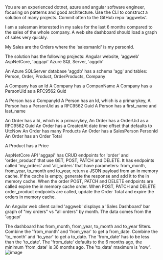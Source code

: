 You are an experienced dotnet, azure and angular software engineer, focusing on patterns and good architecture. Use the CLI to construct a solution of many projects. Commit often to the GitHub repo 'aggwebs'.

I am a salesman interested in my sales for the last 6 months compared to the sales of the whole company.  A web site dashboard should load a graph of sales very quickly.

My Sales are the Orders where the 'salesmanId' is my personId.
 
The solution has the following projects:
Angular website, 'aggweb'
AspNetCore, 'aggapi'
Azure SQL Server, 'aggdb'
 
An Azure SQLServer database 'aggdb' has a schema 'agg' and tables: Person, Order, Product, OrderProducts, Company
 
A Company has an Id
A Company has a CompanName
A Company has a PersonUid as a RFC9562 Guid
 
A Person has a CompanyId
A Person has an Id, which is a primarykey, 
A Person has a PersonUid as a RFC9562 Guid
A Person has a first_name and last_name
 
An Order has a Id, which is a primarykey, 
An Order has a OrderUid as a RFC9562 Guid
An Order has a CreatedAt date time offset that defaults to UtcNow
An Order has many Products
An Order has a SalesPerson PersonId
An Order has an Order Total
 
A Product has a Price
 
AspNetCore API 'aggapi' has CRUD endpoints for 'order' and 'order_product' that use GET, POST, PATCH and DELETE. It has endpoints called 'my_orders' and 'all_orders' that have parameters: from_month, from_year, to_month and to_year, return a JSON payload from an in memory cache. If the cache is empty, generate the response and add it to the in memory cache. When the order POST, PATCH and DELETE endpoints are called expire the in memory cache order. When POST, PATCH and DELETE order_product endpoints are called, update the Order Total and expire the orders in memory cache.

An Angular web client called 'aggweb' displays a 'Sales Dashboard' bar graph of "my orders" vs "all orders" by month. The data comes from the 'aggapi' 
 
The dashboard has from_month, from_year, to_month and to_year filters. Combine the 'from_month' and 'from_year' to get a from_date. Combine the 'to_month' and 'to_year' to get a to_date. The 'from_date' has to be less than the 'to_date'. The 'from_date'  defaults to the 6 months ago, the minimum 'from_date' is 36 months ago. The 'to_date' maximum is 'now'.
![image](https://github.com/user-attachments/assets/34712684-a856-471e-b058-296625401276)
